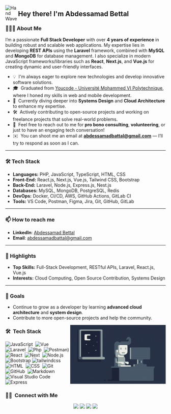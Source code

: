 <img src="./assets/Hand%20Wave.gif" alt="Hand Wave" width="40" align="left"/><h2>Hey there! I'm Abdessamad Bettal</h2>

### 👨🏻‍💻 About Me

I’m a passionate **Full Stack Developer** with over **4 years of experience** in building robust and scalable web applications. My expertise lies in developing **REST APIs** using the **Laravel** framework, combined with **MySQL** and **MongoDB** for database management. I also specialize in modern JavaScript frameworks/libraries such as **React**, **Next.js**, and **Vue.js** for creating dynamic and user-friendly interfaces.

- 💡 &nbsp;I'm always eager to explore new technologies and develop innovative software solutions.
- 🎓 &nbsp;Graduated from [Youcode - Université Mohammed VI Polytechnique](https://youcode.ma), where I honed my skills in web and mobile development.
- 🌱 &nbsp;Currently diving deeper into **Systems Design** and **Cloud Architecture** to enhance my expertise.
- 🛠️ &nbsp;Actively contributing to open-source projects and working on freelance projects that solve real-world problems.
- 💬 &nbsp;Feel free to reach out to me for **pro bono consulting**, **volunteering**, or just to have an engaging tech conversation!
- ✉️ &nbsp;You can shoot me an email at **[abdessamadbattal@gmail.com](mailto:abdessamadbattal@gmail.com)** — I’ll try to respond as soon as I can.

---

### 🛠️ Tech Stack

- **Languages:** PHP, JavaScript, TypeScript, HTML, CSS
- **Front-End:** React.js, Next.js, Vue.js, Tailwind CSS, Bootstrap
- **Back-End:** Laravel, Node.js, Express.js, Nest.js
- **Databases:** MySQL, MongoDB, PostgreSQL, Redis
- **DevOps:** Docker, CI/CD, AWS, GitHub Actions, GitLab CI
- **Tools:** VS Code, Postman, Figma, Jira, Git, GitHub, GitLab

---


### 📫 How to reach me

- **LinkedIn**: [Abdessamad Bettal](https://www.linkedin.com/in/abdessamadbettal)
- **Email**: [abdessamadbattal@gmail.com](mailto:abdessamadbattal@gmail.com)

---

### 🌟 Highlights

- **Top Skills:** Full-Stack Development, RESTful APIs, Laravel, React.js, Vue.js
- **Interests:** Cloud Computing, Open Source Contribution, Systems Design

---

### 🎯 Goals

- Continue to grow as a developer by learning **advanced cloud architecture** and **system design**.
- Contribute to more open-source projects and help the community.


<img alt="Night Coding" src="https://raw.githubusercontent.com/AVS1508/AVS1508/master/assets/Night-Coding.gif" align="right"/>

### 🛠 &nbsp;Tech Stack

![JavaScript](https://img.shields.io/badge/-JavaScript-05122A?style=flat&logo=javascript)&nbsp;
![Vue](https://img.shields.io/badge/-vuedotjs?style=flat&logo=vuedotjs&logoColor=FFA518&label=Vue.js)&nbsp;
![Laravel](https://img.shields.io/badge/-LARAVEL-05122A?style=flat-square&logo=Laravel&logoColor=A8B9CC)&nbsp;
![Php](https://img.shields.io/badge/-php?style=flat-square&logo=php&label=PHP)&nbsp;
![Postman)](https://img.shields.io/badge/-POSTMAN-05122A?style=flat&logo=POSTMAN&logoColor=276DC3)\
![React](https://img.shields.io/badge/-React-05122A?style=flat&logo=react)&nbsp;
![Next](https://img.shields.io/badge/-nextjs?style=flat-square&logo=nextdotjs&label=NextJs)&nbsp;
![Node.js](https://img.shields.io/badge/-Node.js-05122A?style=flat&logo=node.js)&nbsp;
![Bootstrap](https://img.shields.io/badge/-Bootstrap-05122A?style=flat&logo=bootstrap&logoColor=563D7C)
![tailwindcss](https://img.shields.io/badge/-tailwindcss?style=flat-square&logo=tailwindcss&label=tailwindcss)\
![HTML](https://img.shields.io/badge/-HTML-05122A?style=flat&logo=HTML5)&nbsp;
![CSS](https://img.shields.io/badge/-CSS-05122A?style=flat&logo=CSS3&logoColor=1572B6)&nbsp;
![Git](https://img.shields.io/badge/-Git-05122A?style=flat&logo=git)&nbsp;
![GitHub](https://img.shields.io/badge/-GitHub-05122A?style=flat&logo=github)&nbsp;
![Markdown](https://img.shields.io/badge/-Markdown-05122A?style=flat&logo=markdown)
![Visual Studio Code](https://img.shields.io/badge/-githubcopilot?style=flat-square&logo=githubcopilot&logoColor=007ACC&label=VsCode)&nbsp;
![Express](https://img.shields.io/badge/-Express-05122A?style=flat&logo=Express&logoColor=2C2255)


### 🤝🏻 &nbsp;Connect with Me

<p align="center">
<a href="https://www.abdessamad.me"><img src="https://img.shields.io/badge/-abdessamad.me-3423A6?style=flat&logo=Google-Chrome&logoColor=white"/></a>
<a href="https://linkedin.com/in/abdessamadbettal"><img src="https://img.shields.io/badge/Abdessamad%20Bettal-0077B5?style=flat&logo=Linkedin&logoColor=white"/></a>
<a href="mailto:abdessamadbattal@gmail.com"><img src="https://img.shields.io/badge/-abdessamadbattal@gmail.com-D14836?style=flat&logo=Gmail&logoColor=white"/></a>
<a href="https://github.com/abdessamadbettal"><img src="https://img.shields.io/badge/-Abdessamad%20Bettal-276DC3?style=flat&logo=Github&logoColor=Black"/></a>

</p>
<!-- https://simpleicons.org/ -->
